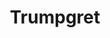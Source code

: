 ---
title: Trumpgret
crosslinks:
- youtubefactsbot
- The_Donald
- autotldr
- politics
- IAmA
- autourbanbot
- alotabot
- bestof
- AskReddit
- EnoughTrumpSpam
- Enough_Sanders_Spam
- conspiracy
- BlueMidterm2018
- SubredditSimulator
- SubredditDrama
- OutOfTheLoop
- BannedFromThe_Donald
- quityourbullshit
- tmsbmeta
- u_imguralbumbot
---